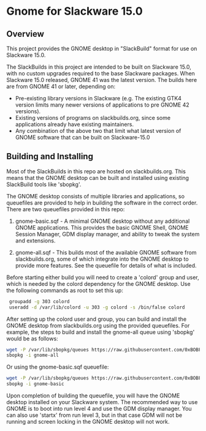 ﻿# Gnome for Slackware 15.0
## Overview
This project provides the GNOME desktop in "SlackBuild" format for use on Slackware 15.0.

The SlackBuilds in this project are intended to be built on Slackware 15.0, with no custom upgrades required to the base Slackware packages. When Slackware 15.0 released, GNOME 41 was the latest version. The builds here are from GNOME 41 or later, depending on:
- Pre-existing library versions in Slackware (e.g. The existing GTK4 version limits many newer versions of applications to pre GNOME 42 versions).
- Existing versions of programs on slackbuilds.org, since some applications already have existing maintainers.
- Any combination of the above two that limit what latest version of GNOME software that can be built on Slackware-15.0

## Building and Installing
Most of the SlackBuilds in this repo are hosted on slackbuilds.org. This means that the GNOME desktop can be built and installed using existing SlackBuild tools like 'sbopkg'.

The GNOME desktop consists of multiple libraries and applications, so queuefiles are provided to help in building the software in the correct order. There are two queuefiles provided in this repo:

1. gnome-basic.sqf - A minimal GNOME desktop without any additional GNOME applications. This provides the basic GNOME Shell, GNOME Session Manager, GDM display manager, and ability to tweak the system and extensions.

2. gnome-all.sqf - This builds most of the available GNOME software from slackbuilds.org, some of which integrate into the GNOME desktop to provide more features. See the queuefile for details of what is included.

Before starting either build you will need to create a 'colord' group and user, which is needed by the colord dependency for the GNOME desktop. Use the following commands as root to set this up:
```bash
 groupadd -g 303 colord
 useradd -d /var/lib/colord -u 303 -g colord -s /bin/false colord
```

After setting up the colord user and group, you can build and install the GNOME desktop from slackbuilds.org using the provided queuefiles. For example, the steps to build and install the gnome-all queue using 'sbopkg' would be as follows:
```bash
wget -P /var/lib/sbopkg/queues https://raw.githubusercontent.com/0xBOBF/gnome-slackware-15.0/main/gnome-all.sqf
sbopkg -i gnome-all
```

Or using the gnome-basic.sqf queuefile:
```bash
wget -P /var/lib/sbopkg/queues https://raw.githubusercontent.com/0xBOBF/gnome-slackware-15.0/main/gnome-basic.sqf
sbopkg -i gnome-basic
```

Upon completion of building the queuefile, you will have the GNOME desktop installed on your Slackware system. The recommended way to use GNOME is to boot into run level 4 and use the GDM display manager. You can also use 'startx' from run level 3, but in that case GDM will not be running and screen locking in the GNOME desktop will not work.

